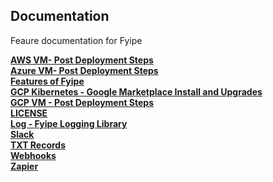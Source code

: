 ## Documentation
Feaure documentation for Fyipe

 **[AWS VM- Post Deployment Steps](AWS-VM.md)** \
 **[Azure VM- Post Deployment Steps](Azure-VM.md)** \
 **[Features of Fyipe](Features.md)** \
 **[GCP Kibernetes - Google Marketplace Install and Upgrades](GCP-Kubernetes.md)** \
 **[GCP VM - Post Deployment Steps](GCP-VM.md)** \
 **[LICENSE](LICENSE)** \
 **[Log - Fyipe Logging Library](log.md)** \
 **[Slack](Slack.md)** \
 **[TXT Records](txt-records.md)** \
 **[Webhooks](Webhooks.md)** \
 **[Zapier](Zapier.md)** 
